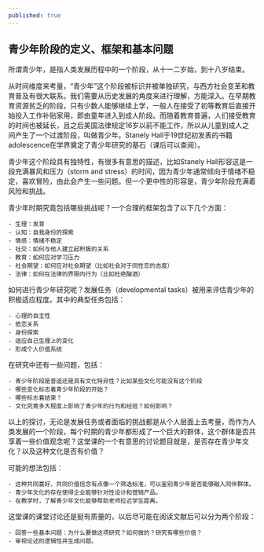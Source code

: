 ```yaml
---
published: true
---
```

## 青少年阶段的定义、框架和基本问题

所谓青少年，是指人类发展历程中的一个阶段，从十一二岁始，到十八岁结束。

从时间维度来考量，“青少年”这个阶段被标识并被单独研究，与西方社会变革和教育普及有很大联系。我们需要从历史发展的角度来进行理解，方能深入。在早期教育资源贫乏的阶段，只有少数人能够继续上学，一般人在接受了初等教育后直接开始投入工作补贴家用，即由童年进入到成人阶段。而随着教育普遍，人们接受教育的时间也被延长，且之后美国法律规定16岁以前不能工作，所以从儿童到成人之间产生了一个过渡阶段，叫做青少年。Stanely Hall于19世纪初发表的书籍adolescence在学界奠定了青少年研究的基石（课后可以查阅）。

青少年这个阶段具有独特性，有很多有意思的描述，比如Stanely Hall形容这是一段充满暴风和压力（storm and stress）的时间，因为青少年通常倾向于情绪不稳定，喜欢冒险，由此会产生一些问题。但一个更中性的形容是，青少年阶段充满着风险和挑战。 

青少年时期究竟包括哪些挑战呢？一个合理的框架包含了以下几个方面：

	- 生理：发育
	- 认知：自我身份的探索
	- 情感：情绪不稳定
	- 社交：如何与他人建立起积极的关系
	- 教育：如何应对学习压力
	- 社会期望：如何应对社会期望（比如社会对于同性恋的态度）
	- 法律：如何在法律的界限内行为（比如杜绝酗酒）

如何进行青少年研究呢？发展任务（developmental tasks）被用来评估青少年的积极适应程度。其中的典型任务包括：

	- 心理的自主性
	- 依恋关系
	- 身份探索
	- 适应自己生理上的变化
	- 形成个人价值系统

在研究中还有一些问题，包括：

	- 青少年阶段是普适还是具有文化特异性？比如某些文化可能没有这个阶段
	- 哪些变化标志着青少年阶段的开始？
	- 哪些标志着结束？
	- 文化究竟多大程度上影响了青少年的行为和经验？如何影响？

以上的探讨，无论是发展任务或者面临的挑战都是从个人层面上去考量，而作为人类发展的一个阶段，每个时期的青少年都形成了一个巨大的群体，这个群体是否共享着一些价值观念呢？这堂课的一个有意思的讨论题目就是，是否存在青少年文化？以及这种文化是否有价值？

可能的想法包括：

	- 这种共同喜好、共同价值信念有点像一个筛选标准，可以鉴别青少年是否能够融入同伴群体。
	- 青少年文化的存在使得企业能够针对性设计和营销产品。
	- 在教学时，了解青少年文化能够帮助老师拉近学生距离。
	
这堂课的课堂讨论还是挺有质量的，以后尽可能在阅读文献后可以分为两个阶段：

	- 回答一些基本问题：为什么要做这项研究？如何做的？研究有哪些价值？
	- 审视论述的逻辑性并生成问题。
